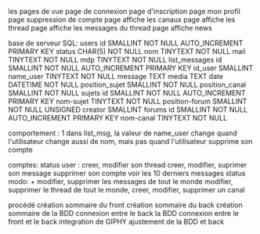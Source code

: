 les pages de vue
page de connexion
page d'inscription
	page mon profil
		page suppression de compte
	page affiche les canaux
		page affiche les thread
			page affiche les messages du thread
	page affiche news


base de serveur SQL:
users
	id					SMALLINT NOT NULL AUTO_INCREMENT PRIMARY KEY
 	status				CHAR(5) NOT NULL
	nom					TINYTEXT NOT NULL
	mail				TINYTEXT NOT NULL
	mdp					TINYTEXT NOT NULL
list_messages
	id					SMALLINT NOT NULL AUTO_INCREMENT PRIMARY KEY
	id_user				SMALLINT
	name_user			TINYTEXT NOT NULL
	message				TEXT
	media				TEXT
	date				DATETIME NOT NULL
	position_sujet		SMALLINT NOT NULL
	position_canal		SMALLINT NOT NULL
sujets
	id 					SMALLINT NOT NULL AUTO_INCREMENT PRIMARY KEY 
	nom-sujet			TINYTEXT NOT NULL
	position-forum		SMALLINT NOT NULL UNSIGNED
	creator				SMALLINT
forums
	id 					SMALLINT NOT NULL AUTO_INCREMENT PRIMARY KEY 
	nom-canal			TINYTEXT NOT NULL

comportement :
1 dans list_msg, la valeur de name_user change quand l'utilisateur change aussi de nom, mais pas quand l'utilisateur supprime son compte





comptes:
status user :
	creer, modifier son thread
	creer, modifier, suprimer son message
	supprimer son compte
	voir les 10 derniers messages
status modo: +
	modifier, supprimer les messages de tout le monde
	modifier, supprimer le thread de tout le monde,
	creer, modifier, supprimer un canal

procédé
création sommaire du front
création sommaire du back
création sommaire de la BDD
connexion entre le back la BDD
connexion entre le front et le back
integration de GIPHY
ajustement de la BDD et back